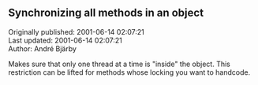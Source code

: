 ## Synchronizing all methods in an object  
Originally published: 2001-06-14 02:07:21  
Last updated: 2001-06-14 02:07:21  
Author: André Bjärby  
  
Makes sure that only one thread at a time is "inside" the object. This restriction can be lifted for methods whose locking you want to handcode.